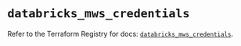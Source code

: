 # `databricks_mws_credentials`

Refer to the Terraform Registry for docs: [`databricks_mws_credentials`](https://registry.terraform.io/providers/databricks/databricks/1.37.1/docs/resources/mws_credentials).
